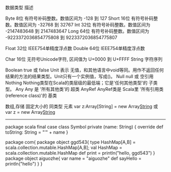 数据类型 	描述

Byte 		8位	有符号补码整数。数值区间为 -128 		到 127
Short 		16位	有符号补码整数。数值区间为 -32768 		到 32767
Int 		32位	有符号补码整数。数值区间为 -2147483648 		到 2147483647
Long 		64位	有符号补码整数。数值区间为 -9223372036854775808 到 9223372036854775807

Float 		32位	IEEE754单精度浮点数
Double 		64位	IEEE754单精度浮点数

Char 		16位	无符号Unicode字符, 区间值为 U+0000 到 U+FFFF
String 		字符序列

Boolean 		true	或	false
Unit 		表示	无值，和其他语言中void等同。用作不返回任何结果的方法的结果类型。Unit只有一个实例值，写成()。
Null 			null 	或	空引用
Nothing 	Nothing类型在Scala的类层级的最低端；它是'任何其他类型'的					子类型。
Any 		Any	是				'所有其他类'的					超类
AnyRef 		AnyRef类是	Scala里			'所有引用类(reference class)'的			基类

数组,存储	固定大小的	同类型	元素
	var z:Array[String] = new Array[String](3)
	或
	var z = new Array[String](3)

---
package scala
final case class Symbol private (name: String) {
   override def toString: String = "'" + name
}

package  com{
	package object ggd543{
    		type 	HashMap[A,B] 	= scala.collection.mutable.HashMap[A,B];
    		val 	HashMap 	= scala.collection.mutable.HashMap
    		def 	print 		= println("hello, ggd543")
 	}
	package object aiguozhe{
    		var 	name 		= "aiguozhe"
    		def 	sayHello 	= println("hello")
  	}
}
